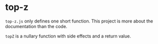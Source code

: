 top-z
=====

`top-z.js` only defines one short function.
This project is more about the documentation than the code.

`topZ` is a nullary function with side effects and a return value.
